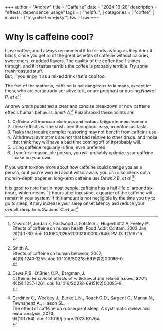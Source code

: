 +++
author = "Andrew"
title = "Caffeine"
date = "2024-10-28"
description = "effects, dependence, usage"
tags = [
    "helpful",
]
categories = [
    "coffee",
]
aliases = ["migrate-from-jekyl"]
toc = true
+++

# Why is caffeine cool?


I love coffee, and I always recommend it to friends as long as they drink it black,
since you get all of the great benefits of caffeine without calories, sweeteners, 
or added flavors. The quality of the coffee itself shines through, and if it tastes 
terrible the coffee is probably terrible. Try some fresh roasted stuff.<br>
But, if you enjoy it as a mixed drink that's cool too.

The fact of the matter is, caffeine is not dangerous to humans, except for those who 
are particularly sensitive to it, or are pregnant or nursing.<cite>Nawrot P. et al.[^1]</cite>
	
Andrew Smith published a clear and concise breakdown of how caffeine effects human behavior.
<cite>Smith A.[^2]</cite>
Paraphrased these points are:

1. Caffeine will increase alertness and reduce fatigue in most humans.
2. These effects will be sustained throughout easy, monotonous tasks.
3. Tasks that require complex reasoning may not benefit from caffeine use.
4. Withdrawal symptoms are not that bad relative to other drugs, and those that think 
they will have a bad time coming off of it probably will. 
5. Using caffeine regularly is fine, even preferred.
6. If you're a reasonable person, 
you will probably optimize your caffeine intake on your own.

If you want to know more about how caffeine could change you as a person,
or if you're worried about withdrawals, you can also check out a more in-depth
paper on long-term caffeine use.<cite>Dews P.B. et al.[^3]</cite>

It is good to note that in most people, caffeine has a half-life of around 
six hours, which means 12 hours after ingestion, a quarter of the caffeine 
will remain in your system. If this amount is not negligible by the time 
you try to go to sleep, it may increase your sleep onset latency and reduce
your overall sleep time.<cite>Gardiner C. et al.[^4]</cite>

[^1]:Nawrot P, Jordan S, Eastwood J, Rotstein J, Hugenholtz A, Feeley M. <br>
	Effects of caffeine on human health. Food Addit Contam. 2003 Jan;<br>
	20(1):1-30. doi: 10.1080/0265203021000007840. PMID: 12519715.<br>
	
[^2]:Smith A. <br>
	Effects of caffeine on human behavior, 2002;<br>
	40(9):1243-1255. doi: 10.1016/S0278-6915(02)00096-0.<br>
	
[^3]:Dews P.B., O'Brien C.P., Bergman, J. <br>
	Caffeine: behavioral effects of withdrawal and related issues, 2001;<br>
	40(9):1257-1261. doi: 10.1016/S0278-6915(02)00095-9.<br>
	
[^4]:Gardiner C., Weakley J., Burke L.M., Roach G.D., Sargent C., Maniar N., Townshend A., Halson SL. <br>
	The effect of caffeine on subsequent sleep: A systematic review and meta-analysis, 2023;<br>
	69(101764). doi: 10.1016/j.smrv.2023.101764.<br>